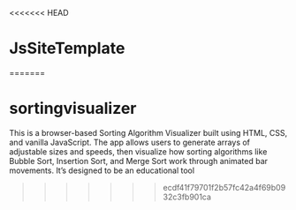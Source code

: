 <<<<<<< HEAD
# JsSiteTemplate
 
=======
# sortingvisualizer
This is a browser-based Sorting Algorithm Visualizer built using HTML, CSS, and vanilla JavaScript. The app allows users to generate arrays of adjustable sizes and speeds, then visualize how sorting algorithms like Bubble Sort, Insertion Sort, and Merge Sort work through animated bar movements.  It’s designed to be an educational tool
>>>>>>> ecdf41f79701f2b57fc42a4f69b0932c3fb901ca

